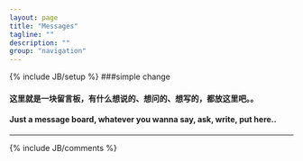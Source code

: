 ```yaml
---
layout: page
title: "Messages"
tagline: ""
description: ""
group: "navigation"
---
```

{% include JB/setup %}
###simple change
#### 这里就是一块留言板，有什么想说的、想问的、想写的，都放这里吧。。
#### Just a message board, whatever you wanna say, ask, write, put here..

---
{% include JB/comments %}
